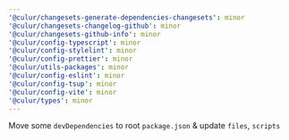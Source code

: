 ```yaml
---
'@culur/changesets-generate-dependencies-changesets': minor
'@culur/changesets-changelog-github': minor
'@culur/changesets-github-info': minor
'@culur/config-typescript': minor
'@culur/config-stylelint': minor
'@culur/config-prettier': minor
'@culur/utils-packages': minor
'@culur/config-eslint': minor
'@culur/config-tsup': minor
'@culur/config-vite': minor
'@culur/types': minor
---
```


Move some `devDependencies` to root `package.json` & update `files`, `scripts`
